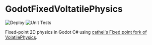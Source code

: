 # GodotFixedVoltatilePhysics

![Deploy](https://github.com/Fractural/GodotFixedVolatilePhysics/actions/workflows/deploy.yml/badge.svg) ![Unit Tests](https://github.com/Fractural/GodotFixedVolatilePhysics/actions/workflows/tests.yml/badge.svg)

Fixed-point 2D physics in Godot C# using [cathei's Fixed point fork of VolatilePhysics](https://github.com/cathei/VolatilePhysics-FixedMath).